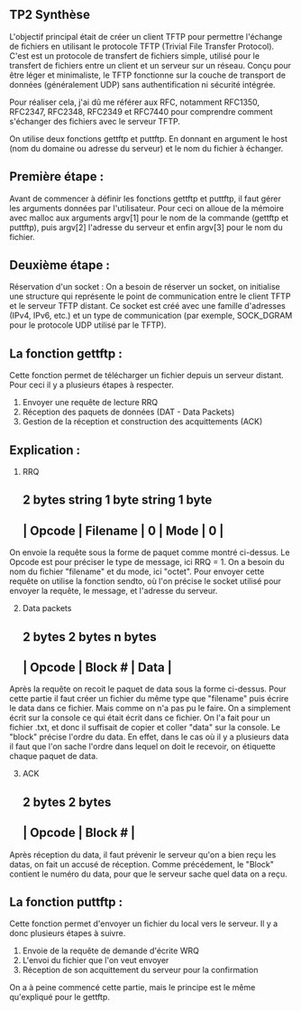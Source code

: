 TP2 Synthèse
-

L'objectif principal était de créer un client TFTP pour permettre l'échange de fichiers en utilisant le protocole TFTP (Trivial File Transfer Protocol).
C'est est un protocole de transfert de fichiers simple, utilisé pour le transfert de fichiers entre un client et un serveur sur un réseau. 
Conçu pour être léger et minimaliste, le TFTP fonctionne sur la couche de transport de données (généralement UDP) sans authentification ni sécurité intégrée.

Pour réaliser cela, j'ai dû me référer aux RFC, notamment RFC1350, RFC2347, RFC2348, RFC2349 et RFC7440 pour comprendre comment s'échanger des fichiers avec le serveur
TFTP.

On utilise deux fonctions gettftp et puttftp. En donnant en argument le host (nom du domaine ou adresse du serveur) et le nom du fichier à échanger.

Première étape : 
-
Avant de commencer à définir les fonctions gettftp et puttftp, il faut gérer les arguments données par l'utilisateur. Pour ceci on alloue de la mémoire avec malloc 
aux arguments argv[1] pour le nom de la commande (gettftp et puttftp), puis argv[2] l'adresse du serveur et enfin argv[3] pour le nom du fichier.

Deuxième étape : 
-
Réservation d'un socket : 
On a besoin de réserver un socket, on initialise une structure qui représente le point de communication entre le client TFTP
et le serveur TFTP distant. Ce socket est créé avec une famille d'adresses (IPv4, IPv6, etc.) et un type de communication (par exemple, SOCK_DGRAM
pour le protocole UDP utilisé par le TFTP).

La fonction gettftp : 
-
Cette fonction permet de télécharger un fichier depuis un serveur distant. Pour ceci il y a plusieurs étapes à respecter.
1) Envoyer une requête de lecture RRQ
2) Réception des paquets de données (DAT - Data Packets)
3) Gestion de la réception et construction des acquittements (ACK)

Explication : 
-
1) RRQ
   
    2 bytes     string    1 byte     string   1 byte
    ------------------------------------------------
   | Opcode |  Filename  |   0  |    Mode    |   0  |
    ------------------------------------------------

On envoie la requête sous la forme de paquet comme montré ci-dessus. Le Opcode est pour préciser le type de message, ici RRQ = 1.
On a besoin du nom du fichier "filename" et du mode, ici "octet". Pour envoyer cette requête on utilise la fonction sendto, où l'on précise 
le socket utilisé pour envoyer la requête, le message, et l'adresse du serveur.

2) Data packets
   
    2 bytes     2 bytes      n bytes
     ----------------------------------
    | Opcode |   Block #  |   Data     |
     ----------------------------------

Après la requête on recoit le paquet de data sous la forme ci-dessus. Pour cette partie il faut créer un fichier du même type que "filename"
puis écrire le data dans ce fichier. Mais comme on n'a pas pu le faire. On a simplement écrit sur la console ce qui était écrit dans ce fichier.
On l'a fait pour un fichier .txt, et donc il suffisait de copier et coller "data" sur la console. Le "block" précise l'ordre du data. En effet, dans le cas
où il y a plusieurs data il faut que l'on sache l'ordre dans lequel on doit le recevoir, on étiquette chaque paquet de data.

3) ACK

      2 bytes     2 bytes
      ---------------------
      | Opcode |   Block #  |
      ---------------------
   
Après réception du data, il faut prévenir le serveur qu'on a bien reçu les datas, on fait un accusé de réception. Comme précédement, le "Block" contient le
numéro du data, pour que le serveur sache quel data on a reçu.

La fonction puttftp : 
-
Cette fonction permet d'envoyer un fichier du local vers le serveur. Il y a donc plusieurs étapes à suivre.
1) Envoie de la requête de demande d'écrite WRQ
2) L'envoi du fichier que l'on veut envoyer
3) Réception de son acquittement du serveur pour la confirmation

On a à peine commencé cette partie, mais le principe est le même qu'expliqué pour le gettftp.







